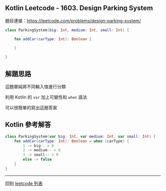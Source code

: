 ## Kotlin Leetcode - 1603. Design Parking System

題目連接：<https://leetcode.com/problems/design-parking-system/>

```kotlin
class ParkingSystem(big: Int, medium: Int, small: Int) {

    fun addCar(carType: Int): Boolean {
        
    }

}
```

## 解題思路

這題單純將不同輸入值進行分類

利用 Kotlin 的 `var` 加上可變性和 `when` 語法

可以很簡單的寫出這題答案

## Kotlin 參考解答

```kotlin
class ParkingSystem(var big: Int, var medium: Int, var small: Int) {
    fun addCar(carType: Int): Boolean = when (carType) {
        1 -> big-- > 0
        2 -> medium-- > 0
        3 -> small-- > 0
        else -> false
    }
}
```

------

回到 [leetcode 列表](index.md)
